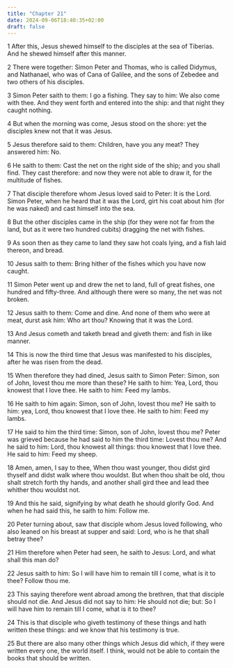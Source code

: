 ```yaml
---
title: "Chapter 21"
date: 2024-09-06T18:40:35+02:00
draft: false
---
```




1 After this, Jesus shewed himself to the disciples at the sea of Tiberias. And he shewed himself after this manner.

2 There were together: Simon Peter and Thomas, who is called Didymus, and Nathanael, who was of Cana of Galilee, and the sons of Zebedee and two others of his disciples.

3 Simon Peter saith to them: I go a fishing. They say to him: We also come with thee. And they went forth and entered into the ship: and that night they caught nothing.

4 But when the morning was come, Jesus stood on the shore: yet the disciples knew not that it was Jesus.

5 Jesus therefore said to them: Children, have you any meat? They answered him: No.

6 He saith to them: Cast the net on the right side of the ship; and you shall find. They cast therefore: and now they were not able to draw it, for the multitude of fishes.

7 That disciple therefore whom Jesus loved said to Peter: It is the Lord. Simon Peter, when he heard that it was the Lord, girt his coat about him (for he was naked) and cast himself into the sea.

8 But the other disciples came in the ship (for they were not far from the land, but as it were two hundred cubits) dragging the net with fishes.

9 As soon then as they came to land they saw hot coals lying, and a fish laid thereon, and bread.

10 Jesus saith to them: Bring hither of the fishes which you have now caught.

11 Simon Peter went up and drew the net to land, full of great fishes, one hundred and fifty-three. And although there were so many, the net was not broken.

12 Jesus saith to them: Come and dine. And none of them who were at meat, durst ask him: Who art thou? Knowing that it was the Lord.

13 And Jesus cometh and taketh bread and giveth them: and fish in like manner.

14 This is now the third time that Jesus was manifested to his disciples, after he was risen from the dead.

15 When therefore they had dined, Jesus saith to Simon Peter: Simon, son of John, lovest thou me more than these? He saith to him: Yea, Lord, thou knowest that I love thee. He saith to him: Feed my lambs.

16 He saith to him again: Simon, son of John, lovest thou me? He saith to him: yea, Lord, thou knowest that I love thee. He saith to him: Feed my lambs.

17 He said to him the third time: Simon, son of John, lovest thou me? Peter was grieved because he had said to him the third time: Lovest thou me? And he said to him: Lord, thou knowest all things: thou knowest that I love thee. He said to him: Feed my sheep.

18 Amen, amen, I say to thee, When thou wast younger, thou didst gird thyself and didst walk where thou wouldst. But when thou shalt be old, thou shalt stretch forth thy hands, and another shall gird thee and lead thee whither thou wouldst not.

19 And this he said, signifying by what death he should glorify God. And when he had said this, he saith to him: Follow me.

20 Peter turning about, saw that disciple whom Jesus loved following, who also leaned on his breast at supper and said: Lord, who is he that shall betray thee?

21 Him therefore when Peter had seen, he saith to Jesus: Lord, and what shall this man do?

22 Jesus saith to him: So I will have him to remain till I come, what is it to thee? Follow thou me.

23 This saying therefore went abroad among the brethren, that that disciple should not die. And Jesus did not say to him: He should not die; but: So I will have him to remain till I come, what is it to thee?

24 This is that disciple who giveth testimony of these things and hath written these things: and we know that his testimony is true.

25 But there are also many other things which Jesus did which, if they were written every one, the world itself. I think, would not be able to contain the books that should be written.

